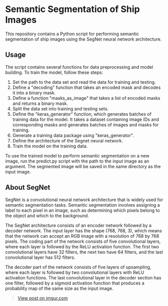 # Semantic Segmentation of Ship Images

This repository contains a Python script for performing semantic segmentation of ship images using the SegNet neural network architecture. 


## Usage

The script contains several functions for data preprocessing and model building. To train the model, follow these steps:

1. Set the path to the data set and read the data for training and testing.
2. Define a "decoding" function that takes an encoded mask and decodes it into a binary mask.
3. Define a function "masks_as_image" that takes a list of encoded masks and returns a binary mask.
4. Split the data set into training and testing sets.
5. Define the "keras_generator" function, which generates batches of training data for the model. It takes a dataset containing image IDs and corresponding masks and generates batches of images and masks for training.
6. Generate a training data package using "keras_generator".
7. Define the architecture of the Segnet neural network.
8. Train the model on the training data.

To use the trained model to perform semantic segmentation on a new image, run the predict.py script with the path to the input image as an argument. The segmented image will be saved in the same directory as the input image.

## About SegNet

SegNet is a convolutional neural network architecture that is widely used for semantic segmentation tasks. Semantic segmentation involves assigning a label to each pixel in an image, such as determining which pixels belong to the object and which to the background.

The SegNet architecture consists of an encoder network followed by a decoder network. The input layer has the shape (768, 768, 3), which means that the network can accept an RGB image with a resolution of 768 by 768 pixels. The coding part of the network consists of five convolutional layers, where each layer is followed by the ReLU activation function. The first two convolutional layers have 32 filters, the next two have 64 filters, and the last convolutional layer has 512 filters.

The decoder part of the network consists of five layers of upsampling, where each layer is followed by two convolutional layers with ReLU activation functions. The last convolutional layer in the decoder section has one filter, followed by a sigmoid activation function that produces a probability map of the same size as the input image.  

<blockquote class="imgur-embed-pub" lang="en" data-id="5IsrMbN"><a href="https://imgur.com/5IsrMbN">View post on imgur.com</a></blockquote>
